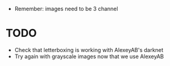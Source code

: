 - Remember: images need to be 3 channel

# TODO

- Check that letterboxing is working with AlexeyAB's darknet
- Try again with grayscale images now that we use AlexeyAB
